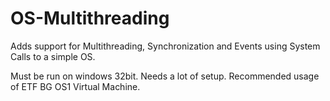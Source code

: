 # OS-Multithreading

Adds support for Multithreading, Synchronization and Events using System Calls to a simple OS.

Must be run on windows 32bit. Needs a lot of setup.
Recommended usage of ETF BG OS1 Virtual Machine.
